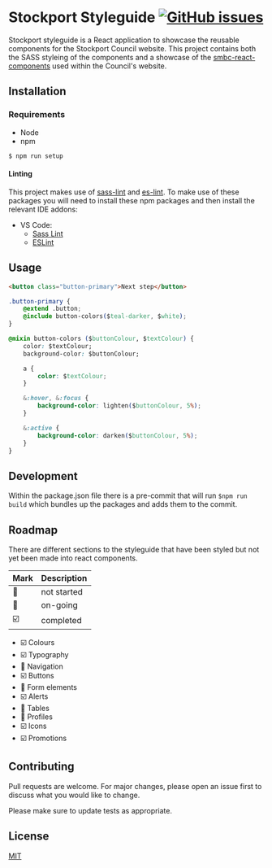 # Stockport Styleguide [![GitHub issues](https://img.shields.io/github/issues/smbc-digital/stockport-styleguide.svg)](https://github.com/smbc-digital/stockport-styleguide/issues)

Stockport styleguide is a React application to showcase the reusable components for the Stockport Council website. This project contains both the SASS styleing of the components and a showcase of the [smbc-react-components](https://www.npmjs.com/package/smbc-react-components) used within the Council's website.

## Installation

### Requirements

* Node
* npm

`$ npm run setup`

#### Linting

This project makes use of [sass-lint](https://www.npmjs.com/package/sass-lint) and [es-lint](https://www.npmjs.com/package/eslint). To make use of these packages you will need to install these npm packages and then install the relevant IDE addons:

* VS Code:
  * [Sass Lint](https://marketplace.visualstudio.com/items?itemName=glen-84.sass-lint)
  * [ESLint](https://marketplace.visualstudio.com/items?itemName=dbaeumer.vscode-eslint)

## Usage

```html
<button class="button-primary">Next step</button>
```

```css
.button-primary {
    @extend .button;
    @include button-colors($teal-darker, $white);
}
```

```css
@mixin button-colors ($buttonColour, $textColour) {
    color: $textColour;
    background-color: $buttonColour;

    a {
        color: $textColour;
    }

    &:hover, &:focus {
        background-color: lighten($buttonColour, 5%);
    }

    &:active {
        background-color: darken($buttonColour, 5%);
    }
}
```

## Development

Within the package.json file there is a pre-commit that will run `$npm run build` which bundles up the packages and adds them to the commit.

## Roadmap

There are different sections to the styleguide that have been styled but not yet been made into react components.

| Mark | Description |
| --- | --- |
| :no_entry_sign: | not started |
| :runner: | on-going |
| :ballot_box_with_check: | completed |

* :ballot_box_with_check: Colours
* :ballot_box_with_check: Typography
* :no_entry_sign: Navigation
* :ballot_box_with_check: Buttons
* :runner: Form elements
* :ballot_box_with_check: Alerts
* :runner: Tables
* :no_entry_sign: Profiles
* :ballot_box_with_check: Icons
* :ballot_box_with_check: Promotions

## Contributing

Pull requests are welcome. For major changes, please open an issue first to discuss what you would like to change.

Please make sure to update tests as appropriate.

## License

[MIT](https://choosealicense.com/licenses/mit/)
